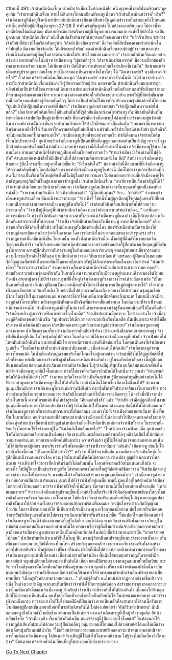 ##บทที่ 491: เจ้าตำหนักฉินเจี่ยน
ตำหนักเจ้าเมือง ในห้องหนังสือ
หนึ่งบุรุษหนึ่งสตรีนั่งเผชิญหน้าพูดคุยกัน
“เจ้าตำหนักฉินเจี่ยน ท่านได้เดินทางไกลมาเยือนยังหงหูเพื่อหา ‘เก้าสำเนียงพิณสวรรค์’ หรือ?”
เจ้าเมืองหงหูที่นั่งอยู่ฝั่งหนึ่งท่าทีราวกับนักศึกษา เพียงแค่สีหน้านั้นดูค่อนข้างจะเย็นชาเย่อหยิ่งไปหน่อยเท่านั้น
สตรีที่อยู่อีกฝั่งดูมีอายุราว 27-28 ปี ท่าทีเคร่งขรึมสูงส่ง ใบหน้างดงามเรียบเฉย ไม่อาจที่จะเอ่ยติเตียนได้แม้แต่น้อย
มันยากที่จะคิดว่าสตรีงดงามผู้นี้ที่ดูบอบบางจนลมแทบจะพัดให้ปลิวได้ จะเป็นผู้ควบคุม ‘ตำหนักฉินเจี่ยน’ หนึ่งในแปดขั้วอำนาจที่น่าหวาดกลัวของอาณาจักร
“หลิวจิ่วเทียน ระหว่างเจ้ากับข้าก็นับว่ามีไมตรีต่อกันอยู่บ้าง ‘เก้าสำเนียงพิณสวรรค์’ คือวิชาศักดิ์สิทธิ์ของศาสตร์แห่งพิณในทวีปเหนือ มีความเกี่ยวข้องกับ ‘คัมภีร์ดาบเก้าพิณ’ ของตำหนักฉินเจี่ยนของข้าอยู่บ้าง บทเพลงแห่งเซียนนี้จะส่งผลต่อผู้ที่อยู่ในศาสตร์แห่งพิณได้รับประโยชน์อย่างมหาศาล”
เจ้าตำหนักฉินเจี่ยนเอ่ยอย่างสง่างาม พยายามที่จะโน้มน้าวเจ้าเมืองหงหู
“ผู้แซ่หลิวรู้ว่า ‘เก้าสำเนียงพิณสวรรค์’ มีความเกี่ยวข้องกับเพลงดาบของเจ้าอย่างมาก ไม่เพียงแค่เจ้า บัดนี้ฉินหวางเฟยเองก็สนใจสำเนียงนี้เช่นกัน”
สีหน้าของเจ้าเมืองหงหูปรากฏแววอ่อนโยน ทว่าไม่อาจมองเห็นความหวั่นไหวใดๆ ได้
“ฉินหวางเฟย? นางก็มาหาเจ้าหรือ?”
คิ้วดำของเจ้าตำหนักฉินเจี่ยนกระตุก
‘ฉินหวางเฟย’ แห่งอาณาจักรนั้นนับว่ามีอำนาจอย่างมาก กระทั่งเจ้าตำหนักฉินเจี่ยนเช่นนางยังรู้สึกหวาดกลัวอยู่บ้าง
นอกจากนั้น ตำหนักฉินเจี่ยนและตระกูลหลิวยังนับเป็นข้ารับใช้ของราชวงศ์
ฉินหวางเฟยและเจ้าตำหนักฉินเจี่ยนคือตัวแทนสตรีที่แข็งแกร่งและมีสถานะสูงส่งของอาณาจักร
หากพวกนางสองคนพร้อมใจกันร้องขอบางอย่าง กระทั่งผู้ที่มีพลังขั้นนายเหนือแท้บางคนยังต้องรู้สึกกดดันเล็กๆ ไม่ว่าจะเป็นฝ่ายใดก็ไม่อาจที่จะสร้างความขุ่นข้องด้วยได้โดยง่าย
“ผู้แซ่หลิวได้ปฏิเสธฉินหวางเฟยไปแล้ว”
เจ้าเมืองหงหูเอ่ยอย่างเฉยชา
“เจ้าปฏิเสธฉินหวางเฟยไปแล้ว?”
เมื่อเจ้าตำหนักฉินเจี่ยนได้ยินเช่นนั้นก็ทั้งรู้สึกยินดีและกังวลไปพร้อมๆ กัน
ที่นางยินดีนั้นเป็นเพราะฉินหวางเฟยนับเป็นคู่แข่งที่ทรงพลัง ที่น่าเศร้าคือเจ้าเมืองหงหูไม่ลังเลที่จะสร้างความขุ่นข้องกับฉินหวางเฟย เช่นนั้นการที่นางจะทำตามเป้าหมายได้สำเร็จก็ย่อมยากเย็นเช่นกัน
“บทเพลงที่มารดาของฉินซินหลงเหลือไว้ให้ ซินเอ๋อร์ให้ความสำคัญกับมันยิ่งนัก แม้ว่ามันจะไร้ประโยชน์สำหรับข้า ผู้แซ่หลิวก็จะไม่มอบมันออกไปตามอำเภอใจ”
เจ้าเมืองหงหูส่ายศีรษะอย่างรวดเร็ว ท่าทีเด็ดขาด
เจ้าตำหนักฉินเจี่ยนไม่ประหลาดใจ สุดท้ายแล้วเจ้าเมืองหงหูก็เป็นคนที่ยึดถือบุญคุณความแค้นเป็นสำคัญ การจะชักจูงอีกฝ่ายด้วยผลประโยชน์ไม่ง่ายนัก
นางลอบพิจารณาว่ามีสิ่งใดที่สามารถโน้มน้าวเจ้าเมืองหงหูได้บ้าง
ในยามนี้เอง ด้านนอกตำหนักได้ปรากฏเสียงเคลื่อนไหวอย่างรวดเร็ว
“ท่านเจ้าเมือง มีเรื่องด่วนที่ไม่สู้ดีนัก”
ด้านนอกห้องหนังสือได้มีเสียงที่เต็มไปด้วยความตื่นตระหนกดังขึ้น
หืม?
สีหน้าของเจ้าเมืองหงหูย่ำแย่ลง รู้สึกโกรธเกรี้ยวอยู่ภายในเอ่ยขึ้นว่า: “มีเรื่องอันใด?”
ห้องหนังสือนี้คือสถานที่ที่เจ้าเมืองหงหูให้ความสำคัญยิ่งนัก
โดยปกติแล้ว ตราบเท่าที่เจ้าเมืองหงหูอยู่ในห้องนี้ มันก็ไม่ต่างจากการปิดด่านฝึกตน ไม่ว่าจะเป็นเรื่องเล็กใหญ่เพียงใดก็ไม่มีผู้ใดกล้ารบกวนเขา
ไม่ต้องเอ่ยเลยว่ายามนี้เจ้าเมืองหงหูได้กำลังพูดคุยอยู่กับยักษ์ใหญ่แห่งอาณาจักรผู้หนึ่ง เจ้าตำหนักฉินเจี่ยน
“บางทีอาจเป็นเรื่องสำคัญก็ได้?”
เจ้าตำหนักฉินเจี่ยนเผยสีหน้าสงสัยออกมา
เจ้าเมืองหงหูเค้นเสียงต่ำ
เงานั้นหยุดลงที่มุมหนึ่งของห้องหนังสือ: “รายงานท่านเจ้าเมือง จ้าวเฟิงกลับมาแล้ว”
“ผู้ใดกลับมานะ? จ้าว... จ้าวเฟิง?”
ร่างของเจ้าเมืองหงหูสะท้านเฮือก ตื่นตะลึงจนร่างกระตุก
“จ้าวเฟิง? ใช่หนึ่งในผู้ถูกเลือกผู้ไร้คู่ต่อสู้แห่งทวีปที่เคยหลบหนีการแต่งงานออกจากเมืองหงหูผู้นั้นหรือไม่?”
เจ้าตำหนักฉินเจี่ยนสีหน้าเต็มไปด้วยความประหลาดใจ
“จ้าวเฟิงผู้นั้นอยู่ที่หน้าตำหนักเจ้าเมือง บอกว่าต้องการพบท่านเจ้าเมือง...”
เงานั้นเอ่ยอย่างระมัดระวัง
ทว่า
ยังไม่ทันเอ่ยจนจบ ดวงตาทั้งสองของเจ้าเมืองหงหูก็แดงก่ำ เต็มไปด้วยเปลวเพลิงสีสดที่แพร่กระจายไปในอากาศ
“จ้าวเฟิง เจ้ายังมีหน้ากลับมายังเมืองหงหู รนหาที่ตายโดยแท้”
เสียงกราดเกรี้ยวที่ดังก้องไปทั่วฟ้า ทำให้เมืองหงหูทั้งเมืองต้องสั่นไหว
ท้องฟ้าเหนือตำหนักเจ้าเมืองได้ปรากฏลำแสงสีแดงเพลิงสว่างจ้าในอากาศ ไอสวรรค์เพลิงในอากาศตอบสนองอย่างรุนแรง สร้างปรากฏการณ์ที่น่าตื่นตะลึงขึ้น
ในยามนั้น
คนทั่วทั้งตำหนักเจ้าเมือง ตั้งแต่ผู้ที่มีพลังในขอบเขตจิตวิญญาณที่แท้จริง จนไปถึงขอบเขตก่อกำเนิดปราณและรวบรวมปราณต่างก็รู้สึกทรมาณกับอุณภูมิที่เพิ่มสูงในอากาศ
ความรู้สึกนั้นราวกับร่างจมอยู่ในหินหลอมเหลวร้อนระอุ ตกลงสู่สายธารเชี่ยวกราดแห่งความโกรธเกรี้ยวอันไร้ที่สิ้นสุด
ยามที่พลังอำนาจของ ‘ขั้นนายเหนือแท้’ แพร่ออก ผู้ฝึกตนในขอบเขตจิตวิญญาณที่แท้จริงในระยะพันลี้โดยรอบก็สามารถรับรู้ได้ถึงการกระเพื่อมไหวของไอสวรรค์
“ท่านเจ้าเมือง”
“คารวะท่านเจ้าเมือง”
ร่างหลายร่างเบื้องหน้าตำหนักเจ้าเมืองสั่นสะท้านด้วยความหวาดกลัว ค้อมตัวคารวะอย่างพร้อมเพรียงกัน
ในยามนี้ คนจำนวนมากในเมืองหงหูต่างแหงนศีรษะมองขึ้นไปบนท้องฟ้า สายตามุ่งตรงไปยังร่างของบุรุษที่ยิ่งใหญ่ เจ้าเมืองหงหูที่ร่างสว่างโรจน์ด้วยสีแดงเพลิง
“เป็นกลิ่นอายที่แข็งแกร่งยิ่งนัก ผู้ฝึกตนขั้นนายเหนือแท้ทั่วไปอาจไม่สามารถเป็นคู่ต่อสู้ของเขาได้”
เจียงซานเฟิงและเตี๋ยเย่สบตากันครั้งหนึ่ง ใบหน้าเต็มไปด้วยความตื่นตะลึง
พวกเขาได้เข้าร่วมงานชุมนุมเซียนมังกร ได้เข้าไปในมรดกต่างแดน อาจกล่าวได้ว่าได้พบเห็นภาพที่น่าตื่นตะลึงมามาก
ในยามนี้ เจ้าเมืองหงหูกำลังโกรธเกรี้ยว พลังธาตุเพลิงที่ตนเองฝึกจึงเพิ่มอำนาจขึ้นอย่างมาก
ในอดีต ยามที่จ้าวเฟิงหลบหนีการแต่งงานไป เจ้าเมืองหงหูเองก็อยู่ในสภาวะนี้ สามารถทะลวงเข้าสู่ขั้นนายเหนือแท้ได้ในครั้งเดียว
“เจ้าเมืองหลิว ผู้เยาว์จ้าวเฟิงมาเพราะเรื่องในอดีต”
จ้าวเฟิงประสานมือคารวะ
ไม่ว่าจะอย่างไร เจ้าเมืองหงหูก็คือบิดาของหลิวฉินซิน
“หุบปากซะไอ้เด็กเวร หากจะเอ่ยถึงเรื่องในอดีต นั่นเป็นเพราะเจ้าทำให้ชื่อเสียงของฉินซินต้องมัวหมอง เกียรติยศของตระกูลหลิวแห่งหงหูต้องพังทลาย”
เจ้าเมืองหงหูลอยอยู่กลางอากาศ น้ำเสียงกราดเกรี้ยวคำรามก้องราวกับเสียงฟ้าร้อง ปราณเพลิงสีสดรอบกายทะยานสูง
จ้าวเฟิงยืนนิ่งอยู่ที่เดิม ในใจครุ่นคิดไปอีกทาง
ในอดีต หากมิใช่เพราะเจ้าเมืองหงหูบีบบังคับ จ้าวเฟิงย่อมไม่ได้หมั้นกับหลิวฉินซิน และย่อมไม่มีเรื่องการหนีการแต่งงานที่เกิดต่อมาขึ้น
ในตอนนั้นเองที่เจ้าเมืองหงหูเอ่ยขึ้น “ในเมื่อเจ้ามาข้าก็จะฆ่าเจ้าด้วยน้ำมือของข้า.. เพื่อล้างแค้นให้ฉินซิน”
เจ้าเมืองหงหูคำรามอย่างโกรธแค้น ในน้ำเสียงปรากฏความเศร้าโศกไม่พอใจอยู่หลายส่วน
ทว่าเขาก็ยังไม่ได้สูญเสียสติไปเสียทั้งหมด
พลังฝึกตนของจ้าวเฟิงสูงถึงขั้นนายเหนือแท้ระดับต่ำ อยู่ในระดับเดียวกับเขา เมื่อผู้ฝึกตนขั้นนายเหนือแท้สองคนปะทะกันหน้าตำหนักเจ้าเมือง ไม่รู้ว่าจะมีผู้บริสุทธิ์บาดเจ็บล้มตายมากเพียงใด
แม้ว่าเจ้าเมืองหงหูจะมั่นใจในตนเอง ทว่าก็ไม่อาจที่จะจัดการอีกฝ่ายได้ในหนึ่งกระบวนท่า
“ท่านจะแก้แค้นให้ฉินซินได้อย่างไร?”
ร่างกายและจิตใจของจ้าวเฟิงสั่นสะท้าน รู้สึกหมดคำพูดขึ้นอย่างช่วยไม่ได้
ฟังจากคำพูดของเจ้าเมืองหงหู เป็นไปได้หรือไม่ว่าหลิวฉินซินได้ทำเรื่องที่คาดไม่ถึงลงไป?
ก่อนงานชุมนุมเซียนมังกร เจ้าเมืองหงหูโกรธแค้นจ้าวเฟิงยิ่งนัก กระทั่งตั้งค่าหัวประกาศจับเขาในอาณาจักร ทว่าด้วยตัวตนที่แข็งแกร่งน่าหวาดผวาอย่างลัทธิโลหะเลือดทำให้ไม่อาจลงมือตรงๆ ได้
ทว่าเมื่อฟังจากน้ำเสียงในยามนี้ ความโกรธแค้นนั้นได้เข้าสู่ระดับ ‘เคียดแค้นชิงชัง’ แล้ว
“จ้าวเฟิง เจ้าคือผู้ถูกเลือกในงานชุมนุมเซียนมังกร อย่าได้บอกข้าเชียวว่าไม่รู้ว่าฉินซินเข้าไปในมรดกต่างแดน บัดนี้ยังไม่ได้กลับออกมา”
เจ้าเมืองหงหูกราดเกรี้ยวอย่างมากจนกระทั่งยิ้มออกมา มองตรงไปยังจ้าวเฟิงด้วยสายตาเย็นชา
ฟึ่บ ฟึ่บ ฟึ่บ
ในยามนี้เอง คนจำนวนมากที่ล้อมรอบตำหนักเจ้าเมืองเอาไว้ได้สลายตัวไปทีล่ะคนตามคำสั่งของเจ้าเมือง
สุดท้ายแล้ว เบื้องหน้าประตูเข้าตำหนักเจ้าเมืองได้เหลือเพียงแค่พวกจ้าวเฟิงทั้งสาม ในระยะหนึ่งร้อยจ้างโดยรอบไร้ซึ่งร่างของผู้ใด
“ฉินซินยังไม่กลับมาหรือ?”
“ใบหน้าของจ้าวเฟิงขาวซีด สุดท้ายแล้วจึงหันไปถามพวกเจียงซานเฟิงทั้งสอง
เจียงซานเฟิงและเตี๋ยเย่ผงกศีรษะเล็กๆ
หลิวฉินซินไม่ได้กลับมาจากมรดกต่างแดน พวกเขาเองก็พอได้ยินมาบ้าง
ความจริงแล้ว ผู้ที่ไม่ได้กลับมาจากมรดกต่างแดนนั้นไม่ได้มีเพียงแค่ผู้เดียว
พวกเจียงซานเฟิงทั้งสองคิดว่าจ้าวเฟิงจะกลับมา ‘แก้แค้น’ เมืองหงหู ย่อมไม่ได้เอ่ยถึงเรื่องนี้ก่อน
“เป็นแบบนี้ได้อย่างไร?”
หลังจากที่ได้รับการยืนยัน ความคิดของจ้าวเฟิงก็หนักอึ้ง รู้สึกตื่นตะลึงจนสมองว่างโล่ง
ความรู้สึกในยามนี้ทั้งเต็มไปด้วยความว่างเปล่า สูญเสีย และเศร้าโศกละอาย
จ้าวเฟิงเข้าใจว่าการที่หลิวฉินซินยังไม่กลับมานั้น โอกาสที่จะรอดชีวิตไม่แน่นอนยิ่งนัก
จะอย่างไร ไม่มีผู้ใดจะเป็นเช่นจ้าวหยูเฟ่ย ได้ครอบครองโอกาสใหญ่ที่ต่อต้านลิขิตสวรรค์
“ฉินซินคิดจะอยู่อย่างสงบ หากไม่ใช่เพราะเจ้า นางย่อมไม่จำเป็นต้องเข้าร่วมงานชุมนุมเซียนมังกร”
เจ้าเมืองหงหูคำรามต่ำ กลับกลายเป็นลำแสงร้อนแรง มุ่งตรงไปยังจ้าวเฟิงที่อยู่บนพื้น
ยามนี้
ผู้คนที่อยู่ใกล้ตำหนักเจ้าเมืองได้สลายตัวไปหมดแล้ว
ทว่าจ้าวเฟิงกำลังจิตใจไม่มั่นคง ชัดเจนว่ายามนี้เป็นโอกาสทองที่จะลงมือ
“เพลิงแผดเผามาร”
ร่างของเจ้าเมืองหงหูปรากฏขึ้นเบื้องหน้าในเสี้ยววินาที ฝ่ามือส่องประกายสีแดงใสลุกโชน เพลิงอันทรงพลังระเบิดอาละวาดในอากาศ
ไม่ดีแล้ว
เจียงซานเฟิงและเตี๋ยเย่ที่อยู่ใกล้ๆ แทบจะถูกเปลวเพลิงนั้นเผาไปด้วย
คนทั้งสองจำต้องอดทนกับความร้อนที่แผดเผา กระตุ้นโคจรปราณจิตวิญญาณป้องกัน ไม่อาจที่จะแบ่งสมาธิได้
นี่เป็นการที่เจ้าเมืองหงหูฉวยโอกาสลงมือก่อน
มันไม่ยากที่จะคิดเลยว่าการรับฝ่ามือรุนแรงนั้นเข้าไปตรงๆ จะเกิดภาพที่น่าพรั่นพรึงเช่นไรขึ้น
“ไม่แปลกใจเลยที่ก่อนหน้าที่เจ้าเมืองหงหูจะโจมตีจำต้องสลายคนที่อยู่ใกล้เคียงออกไปก่อน
พวกเจียงซานเฟิงทั้งสองราวกับอยู่ในหม้อต้ม อดบ่นสบถในความยากลำบากไม่ได้
พวกเขาเชื่อว่าผู้ที่แข็งแกร่งเช่นจ้าวเฟิงย่อมควรค่าแก่การลงมือของเจ้าเมืองหงหู แต่พวกเขานั้นเป็นเหมือนกับปลาในบ่อน้ำที่เฝ้ารอหายนะเท่านั้น
“พวกเจ้าถอยไปก่อน”
น้ำเสียงพึมพำแผ่วเบาดังขึ้นในใบหู
ฟึ่บ
ความรู้สึกหนึบชาปรากฏขึ้นบนร่างของคนทั้งสอง
เห็นเพียงแค่วงแหวนวายุอัสนีที่กระเพื่อมไหว สร้างพลังรุนแรงผลักร่างของพวกเจียงซานเฟิงทั้งสองห่างออกไปหลายสิบจ้าง
ชั่วครู่ต่อมา
เปรี้ยง ครืนนน
ฝ่ามือที่เต็มไปด้วยเปลวเพลิงแห่งความกราดเกรี้ยวของเจ้าเมืองหงหูปะทะเข้าที่เบื้องหน้า
เบื้องหน้าตำหนักเจ้าเมือง พื้นดินได้หลุมยุบปรากฏเป็นรอยฝ่ามือขนาดยักษ์
หลุมนั้นลึกจนไม่อาจมองเห็นก้นได้
เฮือก
ยอดฝีมือรอบๆ บางคนสูดลมหายใจเย็นเยียบ การรับการโจมตีรุนแรงนั้นก็เหมือนกับการยืนอยู่ท่ามกลางพายุเพลิง
เปรี้ยง
แม้ว่าพลังของฝ่ามือนั้นจะบีบแน่นจนถึงขีดสุด ทว่าพลังที่หลงเหลือบางส่วนก็ยังคงทำให้กำแพงของตำหนักเจ้าเมืองพังทลายลงเป็นเศษเสี้ยว
“เมื่อครู่หัวหน้าสาขาช่วยพวกเรา...”
เตี๋ยเย่รู้สึกตัว บนใบหน้าปรากฏความกังวลขึ้นประการหนึ่ง
ในช่วงเวลาสำคัญ พวกเขาเห็นเพียงว่าจ้าวเฟิงใช้วิชาวายุอัสนีออก ส่งร่างของพวกเขาออกจากระยะการโจมตีของฝ่ามือของเจ้าเมืองหงหู
สำหรับตัวจ้าวเฟิง ท่าทีราวกับไม่ได้ป้องกันตัว
เมื่อมองไปยังหลุมลึกที่ไม่อาจมองเห็นก้นนั้น คนทั้งสองก็อดที่จะหลั่งเหงื่อเย็นเยียบไม่ได้
ในสายตาของพวกเขา แม้ว่าจ้าวเฟิงจะแข็งแกร่ง ทว่าจะอย่างไรก็ไม่ใช่ยอดฝีมือที่ฝึกฝนร่างกายเป็นหลักที่จะสามารถใช้ร่างเนื้อรับการโจมตีของผู้ฝึกตนขั้นนายเหนือแท้ในระดับเดียวกันได้
ไม่ต้องเอ่ยเลยว่า ‘คัมภีร์เพลิงนิพพาน’ นั้นมีขอบเขตสูงยิ่งนัก พลังโจมตีแข็งแกร่งมากเป็นพิเศษ
ร่างของเจ้าเมืองหงหูที่เป็นผู้สร้างหลุมลึก สีหน้ากลับแข็งทื่อ
“เจ้าเมืองหลิว เรื่องเกี่ยวกับฉินซิน คนแซ่จ้าวผู้นี้รู้สึกละอายใจโดยแท้”
ในท้องนภาได้ปรากฏน้ำเสียงที่ปะปนไปด้วยความรู้สึกผิดเล็กๆ
กลุ่มสายลมที่โอบล้อมไปด้วยสายฟ้าได้เผยให้เห็นร่างของเด็กหนุ่มเรือนผมสีน้ำเงิน
“ใช้เสวียนอ้าวแห่งสายลมและสายฟ้าหลอมรวม นำตนเองหลบหนีจากการโจมตีของเจ้าเมืองหงหู ได้ยินมาว่าจ้าวเฟิงผู้นี้ได้เข้าไปในมรดกนิรนาม ไม่รู้ว่าๆได้เก็บเกี่ยวสิ่งใดมาบ้าง”
นัยน์ตาของเจ้าตำหนักฉินเจี่ยนที่อยู่ไม่ห่างออกไปส่องประกายวาบ


[Go To Next Chapter]( ./51.md)